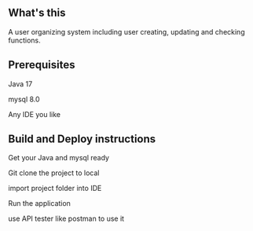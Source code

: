 ## What's this

A user organizing system including user creating, updating and checking functions. 

## Prerequisites 
Java 17

mysql 8.0

Any IDE you like

## Build and Deploy instructions 
Get your Java and mysql ready

Git clone the project to local

import project folder into IDE

Run the application

use API tester like postman to use it

